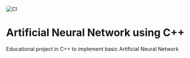 ![CI](https://github.com/lordphoenix/cann/workflows/CI/badge.svg)

# Artificial Neural Network using C++

Educational project in C++ to implement basic Artificial Neural Network
